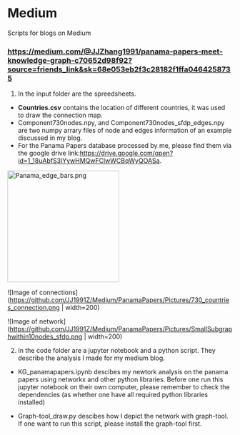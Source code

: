 # Medium
Scripts for blogs on Medium

### https://medium.com/@JJZhang1991/panama-papers-meet-knowledge-graph-c70652d98f92?source=friends_link&sk=68e053eb2f3c28182f1ffa0464258735

1. In the input folder are the spreedsheets. 
  * **Countries.csv** contains the location of different countries, it was used to draw the connection map.
  * Component730nodes.npy, and Component730nodes_sfdp_edges.npy are two numpy arrary files of node and edges information of an example discussed in my blog.  
  * For the Panama Papers database processed by me, please find them via the google drive link:https://drive.google.com/open?id=1_18uAbfS3lYywHMQwFClwWCBqWyQOASa.

<img src="https://github.com/JJ1991Z/Medium/PanamaPapers/Pictures/Panama_edge_bars.png" alt="Panama_edge_bars.png" width="250"/>

![Image of connections](https://github.com/JJ1991Z/Medium/PanamaPapers/Pictures/730_countries_connection.png | width=200)

![Image of network](https://github.com/JJ1991Z/Medium/PanamaPapers/Pictures/SmallSubgraphwithin10nodes_sfdp.png | width=200)
  
2. In the code folder are a jupyter notebook and a python script. They describe the analysis I made for my medium blog.
  * KG_panamapapers.ipynb descibes my newtork analysis on the panama papers using networkx and other python libraries. Before one run this jupyter notebook on their own computer, please remember to check the dependencies (as whether one have all required python libraries installed)
  
  * Graph-tool_draw.py descibes how I depict the network with graph-tool. If one want to run this script, please install the graph-tool first.
  
